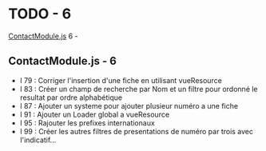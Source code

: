 # TODO - 6

 [ContactModule.js](#file0) 6 - 


## ContactModule.js - 6
- l 79 : Corriger l'insertion d'une fiche en utilisant vueResource
- l 83 : Créer un champ de recherche par Nom et un filtre pour ordonné le resultat par ordre alphabétique
- l 87 : Ajouter un systeme pour ajouter plusieur numéro a une fiche
- l 91 : Ajouter un Loader global a vueResource
- l 95 : Rajouter les prefixes internationaux
- l 99 : Créer les autres filtres de presentations de numéro par trois avec l'indicatif...

